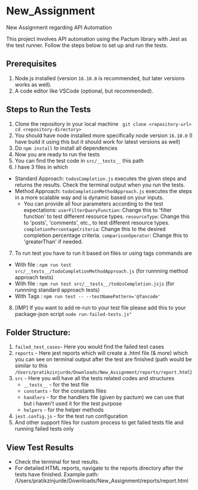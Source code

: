 # New_Assignment
New Assignment regarding API Automation

This project involves API automation using the Pactum library with Jest as the test runner. Follow the steps below to set up and run the tests.
## Prerequisites
1. Node.js installed (version `16.10.0` is recommended, but later versions works as well).
2. A code editor like VSCode (optional, but recommended).


## Steps to Run the Tests
1. Clone the repository in your local machine
  ` git clone <repository-url>`
  ` cd <repository-directory>`
2. You should have node installed more specifically node version `16.10.0` (I have build it using this but it should work for latest versions as well)
3. Do `npm install` to install all dependencies
4. Now you are ready to run the tests
5. You can find the test code in `src/__tests__` this path
6. I have 3 files in which 
  - Standard Approach:
    `todosCompletion.js` executes the given steps and returns the results. Check the terminal output when you run the tests.
  - Method Approach:
    `todoCompletionMethodApproach.js` executes the steps in a more scalable way and is dynamic based on your inputs.
      - You can provide all four parameters according to the test expectations:
        `userFilterQueryFunction`: Change this to 'filter function' to test different resource types.
        `resourceType`: Change this to 'posts', 'comments', etc., to test different resource types.
        `completionPercentageCriteria`: Change this to the desired completion percentage criteria.
        `comparisonOperator`: Change this to 'greaterThan' if needed.
7. To run test you have to run it based on files or using tags commands are 
  - With file : `npm run test src/__tests__/todoCompletionMethodApproach.js` (for runnning method approach tests)
  - With file : `npm run test src/__tests__/todosCompletion.jsjs` (for runnning standard approach tests)
  - With Tags : `npm run test -- --testNamePattern='@fancode'`
8. [IMP] If you want to add re-run to your test file please add this to your package-json script ```node run-failed-tests.js"```


##  Folder Structure: 
1. `failed_test_cases`- Here you would find the failed test cases
2. `reports` - Here jest reports which will create a .html file (& more) which you can see on terminal output after the test are finished (path would be similar to this `/Users/pratikzinjurde/Downloads/New_Assignment/reports/report.html`)
3. `src` - Here you will have all the tests related codes and structures
    - `__tests__` - for the test file
    - `constants` - for the constants files
    - `handlers` - for the handlers file (given by pactum) we can use that but i haven't used it for the test purpose
    - `helpers` - for the helper methods
4. `jest.config.js` - for the test run configuration
5. And other support files for custom process to get failed tests file and running failed tests only

##  View Test Results
- Check the terminal for test results.
- For detailed HTML reports, navigate to the reports directory after the tests have finished. Example path: /Users/pratikzinjurde/Downloads/New_Assignment/reports/report.html

